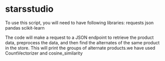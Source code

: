 # starsstudio
To use this script, you will need to have following libraries:
requests
json
pandas
scikit-learn


The code will make a request to a JSON endpoint to retrieve the product data, preprocess the data, 
and then find the alternates of the same product in the store. 
This will print the groups of alternate products.we have used CountVectorizer and cosine_similarity
